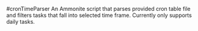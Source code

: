 #cronTimeParser
An Ammonite script that parses provided cron table file and filters tasks that fall into selected time frame. 
Currently only supports daily tasks.